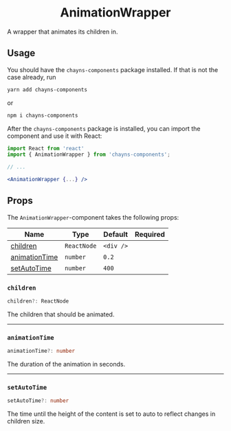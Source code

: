 <div align="center"><h1>AnimationWrapper</h1></div>

A wrapper that animates its children in.

## Usage

You should have the `chayns-components` package installed. If that is not the
case already, run

```bash
yarn add chayns-components
```

or

```bash
npm i chayns-components
```

After the `chayns-components` package is installed, you can import the component
and use it with React:

```jsx
import React from 'react'
import { AnimationWrapper } from 'chayns-components';

// ...

<AnimationWrapper {...} />
```

## Props

The `AnimationWrapper`-component takes the following props:

| Name                            | Type        | Default   | Required |
| ------------------------------- | ----------- | --------- | :------: |
| [children](#children)           | `ReactNode` | `<div />` |          |
| [animationTime](#animationtime) | `number`    | `0.2`     |          |
| [setAutoTime](#setautotime)     | `number`    | `400`     |          |

### `children`

```ts
children?: ReactNode
```

The children that should be animated.

---

### `animationTime`

```ts
animationTime?: number
```

The duration of the animation in seconds.

---

### `setAutoTime`

```ts
setAutoTime?: number
```

The time until the height of the content is set to auto to reflect changes in
children size.
